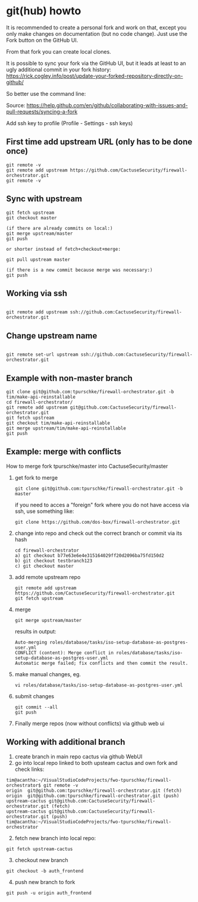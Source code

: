 # git(hub) howto

It is recommended to create a personal fork and work on that, except you only make changes on documentation (but no code change). Just use the Fork button on the GitHub UI.

From that fork you can create local clones.

It is possible to sync your fork via the GitHub UI, but it leads at least to an ugly additional commit in your fork history: <https://rick.cogley.info/post/update-your-forked-repository-directly-on-github/>

So better use the command line:

Source: <https://help.github.com/en/github/collaborating-with-issues-and-pull-requests/syncing-a-fork>

Add ssh key to profile (Profile - Settings - ssh keys)

## First time add upstream URL (only has to be done once)

```
git remote -v
git remote add upstream https://github.com/CactuseSecurity/firewall-orchestrator.git
git remote -v
```

## Sync with upstream

```
git fetch upstream
git checkout master

(if there are already commits on local:)
git merge upstream/master
git push

or shorter instead of fetch+checkout+merge:

git pull upstream master

(if there is a new commit because merge was necessary:)
git push
```

## Working via ssh

```

git remote add upstream ssh://github.com:CactuseSecurity/firewall-orchestrator.git

```

## Change upstream name

```

git remote set-url upstream ssh://github.com:CactuseSecurity/firewall-orchestrator.git

```

## Example with non-master branch

```
git clone git@github.com:tpurschke/firewall-orchestrator.git -b tim/make-api-reinstallable
cd firewall-orchestrator/
git remote add upstream git@github.com:CactuseSecurity/firewall-orchestrator.git
git fetch upstream
git checkout tim/make-api-reinstallable
git merge upstream/tim/make-api-reinstallable
git push
```

## Example: merge with conflicts 

How to merge fork tpurschke/master into CactuseSecurity/master 

1. get fork to merge

       git clone git@github.com:tpurschke/firewall-orchestrator.git -b master
   
   if you need to acces a "foreign" fork where you do not have access via ssh, use something like:
   
       git clone https://github.com/dos-box/firewall-orchestrator.git

2. change into repo and check out the correct branch or commit via its hash

       cd firewall-orchestrator
       a) git checkout b77e63e6e4e315164029ff20d2096ba75fd150d2
       b) git checkout testbranch123
       c) git checkout master

3. add remote upstream repo

       git remote add upstream https://github.com/CactuseSecurity/firewall-orchestrator.git
       git fetch upstream
       
4. merge

       git merge upstream/master

    results in output:
    
       Auto-merging roles/database/tasks/iso-setup-database-as-postgres-user.yml
       CONFLICT (content): Merge conflict in roles/database/tasks/iso-setup-database-as-postgres-user.yml
       Automatic merge failed; fix conflicts and then commit the result.

5. make manual changes, eg.

       vi roles/database/tasks/iso-setup-database-as-postgres-user.yml

6. submit changes

       git commit --all
       git push

7. Finally merge repos (now without conflicts) via github web ui

## Working with additional branch
 1. create branch in main repo cactus via github WebUI
 2. go into local repo linked to both upsteam cactus and own fork and check links:
 ~~~console
tim@acantha:~/VisualStudioCodeProjects/fwo-tpurschke/firewall-orchestrator$ git remote -v
origin	git@github.com:tpurschke/firewall-orchestrator.git (fetch)
origin	git@github.com:tpurschke/firewall-orchestrator.git (push)
upstream-cactus	git@github.com:CactuseSecurity/firewall-orchestrator.git (fetch)
upstream-cactus	git@github.com:CactuseSecurity/firewall-orchestrator.git (push)
tim@acantha:~/VisualStudioCodeProjects/fwo-tpurschke/firewall-orchestrator
~~~
2. fetch new branch into local repo:
 ~~~console
git fetch upstream-cactus
~~~
3. checkout new branch
~~~console
git checkout -b auth_frontend
~~~
4. push new branch to fork
~~~console
git push -u origin auth_frontend
~~~
